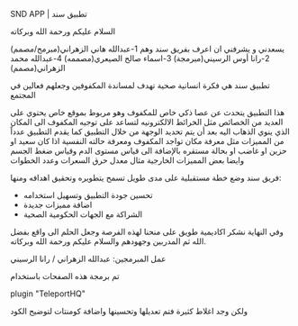 SND APP | تطبيق سند

السلام عليكم ورحمة الله وبركاته 

يسعدني و يشرفني ان اعرف بفريق سند وهم 1-عبدالله هاني الزهراني(مبرمج/مصمم) 2-رانا أوس الرسيني(مبرمجة) 3-اسماء صالح الصيعري(مصممه) 4-عبدالله محمد الزهراني(مصمم)

تطبيق سند هي فكرة انسانية صحية تهدف لمساندة المكفوفين وجعلهم فعالين في المجتمع 

هذا التطبيق يتحدث عن عصا ذكي خاص للمكفوف وهو مربوط بموقع خاص يحتوي على العديد من الخصائص مثل الخرائط الالكترونيه لتساعد على توجيه المكفوف الى المكان الذي ينوي الذهاب اليه بعد أن يتم تحديد الوجهة  من خلال التطبيق كما يقدم التطبيق عدداً من المميزات مثل معرفة مكان تواجد المكفوف ومعرفة حالته النفسية اذا كان سعيد او حزين او غاضب او بحالة مستقره بالإضافة الى قياس مستوى الدم وقياس ضغط الجسم وايضا بعض المميزات الخارجية مثال معدل حرق السعرات وعدد الخطوات

فريق سند وضع خطة مستقبلية على مدى طويل تسمح يتطويره وتحقيق اهدافه ومنها:
- تحسين جودة التطبيق وتسهيل استخدامه
- اضافة مميزات جديدة
- الشراكة مع الجهات الحكومية الصحية

 وفي النهاية نشكر اكاديمية طويق على منحنا لهذه الفرصة وجعل الحلم الى واقع بفضل الله ثم المدربين وجهودهم والسلام عليكم ورحمة الله وبركاته.


عمل المبرمجين: عبدالله الزهراني / رانا الرسيني


تم برمجة هذه الصفحات باستخدام
 
plugin "TeleportHQ"


ولكن وجد اغلاط كثيرة فتم تعديلها وتحسينها واضافة كومنتات لتوضيح الكود

